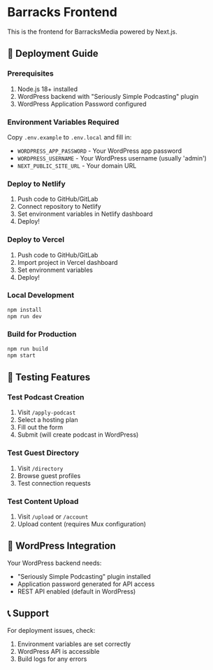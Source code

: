 # Barracks Frontend
This is the frontend for BarracksMedia powered by Next.js.

## 🚀 Deployment Guide

### Prerequisites
1. Node.js 18+ installed
2. WordPress backend with "Seriously Simple Podcasting" plugin
3. WordPress Application Password configured

### Environment Variables Required
Copy `.env.example` to `.env.local` and fill in:
- `WORDPRESS_APP_PASSWORD` - Your WordPress app password
- `WORDPRESS_USERNAME` - Your WordPress username (usually 'admin')
- `NEXT_PUBLIC_SITE_URL` - Your domain URL

### Deploy to Netlify
1. Push code to GitHub/GitLab
2. Connect repository to Netlify
3. Set environment variables in Netlify dashboard
4. Deploy!

### Deploy to Vercel
1. Push code to GitHub/GitLab
2. Import project in Vercel dashboard
3. Set environment variables
4. Deploy!

### Local Development
```bash
npm install
npm run dev
```

### Build for Production
```bash
npm run build
npm start
```

## 🧪 Testing Features

### Test Podcast Creation
1. Visit `/apply-podcast`
2. Select a hosting plan
3. Fill out the form
4. Submit (will create podcast in WordPress)

### Test Guest Directory
1. Visit `/directory`
2. Browse guest profiles
3. Test connection requests

### Test Content Upload
1. Visit `/upload` or `/account`
2. Upload content (requires Mux configuration)

## 🔧 WordPress Integration

Your WordPress backend needs:
- "Seriously Simple Podcasting" plugin installed
- Application password generated for API access
- REST API enabled (default in WordPress)

## 📞 Support

For deployment issues, check:
1. Environment variables are set correctly
2. WordPress API is accessible
3. Build logs for any errors
